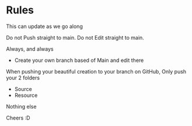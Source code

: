 # Rules

This can update as we go along

Do not Push straight to main. 
Do not Edit straight to main. 

Always, and always 
- Create your own branch based of Main and edit there

When pushing your beautiful creation to your branch on GitHub, 
Only push your 2 folders
- Source
- Resource

Nothing else

Cheers :D 
